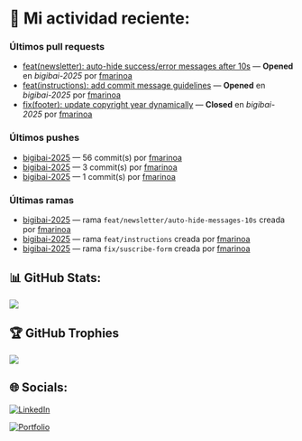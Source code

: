 # 🚀 Mi actividad reciente:

### Últimos pull requests

- [feat(newsletter): auto-hide success/error messages after 10s](https://github.com/midudev/bigibai-2025/pull/55) — **Opened** en _bigibai-2025_ por [fmarinoa](https://github.com/fmarinoa)
- [feat(instructions): add commit message guidelines](https://github.com/midudev/bigibai-2025/pull/54) — **Opened** en _bigibai-2025_ por [fmarinoa](https://github.com/fmarinoa)
- [fix(footer): update copyright year dynamically](https://github.com/midudev/bigibai-2025/pull/31) — **Closed** en _bigibai-2025_ por [fmarinoa](https://github.com/fmarinoa)

### Últimos pushes

- [bigibai-2025](https://github.com/fmarinoa/bigibai-2025) — 56 commit(s) por [fmarinoa](https://github.com/fmarinoa)
- [bigibai-2025](https://github.com/fmarinoa/bigibai-2025) — 3 commit(s) por [fmarinoa](https://github.com/fmarinoa)
- [bigibai-2025](https://github.com/fmarinoa/bigibai-2025) — 1 commit(s) por [fmarinoa](https://github.com/fmarinoa)

### Últimas ramas

- [bigibai-2025](https://github.com/fmarinoa/bigibai-2025) — rama `feat/newsletter/auto-hide-messages-10s` creada por [fmarinoa](https://github.com/fmarinoa)
- [bigibai-2025](https://github.com/fmarinoa/bigibai-2025) — rama `feat/instructions` creada por [fmarinoa](https://github.com/fmarinoa)
- [bigibai-2025](https://github.com/fmarinoa/bigibai-2025) — rama `fix/suscribe-form` creada por [fmarinoa](https://github.com/fmarinoa)

## 📊 GitHub Stats:
![](https://github-readme-stats.vercel.app/api?username=fmarinoa&theme=dark)

## 🏆 GitHub Trophies
![](https://github-profile-trophy.vercel.app/?username=fmarinoa&theme=tokyonight&no-frame=false&no-bg=true&margin-w=4)

## 🌐 Socials:
[![LinkedIn](https://img.shields.io/badge/LinkedIn-%230077B5.svg?logo=linkedin&logoColor=white)](https://linkedin.com/in/franco-mariño-2a289620a/)

[![Portfolio](https://portfolio.francomarino.dev/og-image.jpg)](https://portfolio.francomarino.dev)

<!-- Proudly created with GPRM ( https://gprm.itsvg.in ) -->
